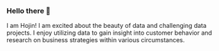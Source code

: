### Hello there 👋

I am Hojin! I am excited about the beauty of data and challenging data projects. I enjoy utilizing data to gain insight into customer behavior and research on business strategies within various circumstances. 
